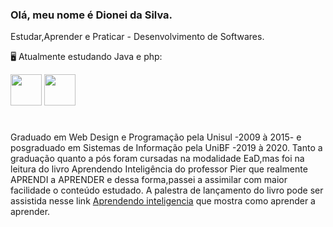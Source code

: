 ### Olá, meu nome é Dionei da Silva.
  Estudar,Aprender e Praticar - Desenvolvimento de Softwares.
 
  🖥️ Atualmente estudando Java e php:


 <img width='50' heigth='50' src="https://cdn.jsdelivr.net/gh/devicons/devicon/icons/java/java-original.svg" />   <img width='50' heigth='50' src="https://cdn.jsdelivr.net/gh/devicons/devicon/icons/php/php-original.svg" /> <link rel="stylesheet" href="https://cdn.jsdelivr.net/gh/devicons/devicon@v2.15.1/devicon.min.css">
 # 
 ####
Graduado em Web Design e Programação pela Unisul -2009 à 2015- e posgraduado em Sistemas de Informação pela UniBF -2019 à 2020.
 Tanto a graduação quanto a pós foram cursadas na modalidade EaD,mas foi na leitura do livro Aprendendo Inteligência do professor Pier que realmente APRENDI a APRENDER e dessa forma,passei a assimilar com maior facilidade o conteúdo estudado.
A palestra de lançamento do livro pode ser assistida nesse link [Aprendendo inteligencia](https://www.youtube.com/watch?v=RlSCoYwnxr4) que mostra como aprender a aprender.
 

            
          
           
          
          
          

